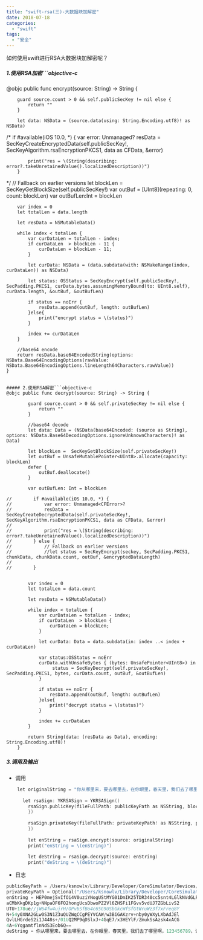 ```yaml
---
title: "swift-rsa(三)-大数据块加解密"
date: 2018-07-18
categories:
  - "swift"
tags:
  - "安全"
---
```

<!--more-->

如何使用swift进行RSA大数据块加解密呢？


##### 1.使用RSA加密```objective-c
 @objc public func encrypt(source: String) -> String {
        
        guard source.count > 0 && self.publicSecKey != nil else {
            return ""
        }
        
        let data: NSData = (source.data(using: String.Encoding.utf8)! as NSData)
        
 /*       if #available(iOS 10.0, *) {
            var error: Unmanaged<CFError>?
            resData =  SecKeyCreateEncryptedData(self.publicSecKey!, SecKeyAlgorithm.rsaEncryptionPKCS1, data as CFData, &error)

            print("res = \(String(describing: error?.takeUnretainedValue().localizedDescription))")
        }
*/
        // Fallback on earlier versions
        let blockLen =  SecKeyGetBlockSize(self.publicSecKey!)
        var outBuf = [UInt8](repeating: 0, count: blockLen)
        var outBufLen:Int = blockLen
        
        var index = 0
        let totalLen = data.length
        
        let resData = NSMutableData()
        
        while index < totalLen {
            var curDataLen = totalLen - index;
            if curDataLen  > blockLen - 11 {
                curDataLen = blockLen - 11;
            }
            
            let curData: NSData = (data.subdata(with: NSMakeRange(index, curDataLen)) as NSData)
            
            let status: OSStatus = SecKeyEncrypt(self.publicSecKey!, SecPadding.PKCS1, curData.bytes.assumingMemoryBound(to: UInt8.self), curData.length, &outBuf, &outBufLen)
            
            if status == noErr {
                resData.append(outBuf, length: outBufLen)
            }else{
                print("encrypt status = \(status)")
            }
            
            index += curDataLen
        }
        
        //base64 encode
        return resData.base64EncodedString(options: NSData.Base64EncodingOptions(rawValue: NSData.Base64EncodingOptions.lineLength64Characters.rawValue))
    }

```

##### 2.使用RSA解密```objective-c
@objc public func decrypt(source: String) -> String {
        
        guard source.count > 0 && self.privateSecKey != nil else {
            return ""
        }
        
        //base64 decode
        let data: Data = (NSData(base64Encoded: (source as String), options: NSData.Base64DecodingOptions.ignoreUnknownCharacters)! as Data)
        
        let blockLen =  SecKeyGetBlockSize(self.privateSecKey!)
        let outBuf = UnsafeMutablePointer<UInt8>.allocate(capacity: blockLen)
        defer {
            outBuf.deallocate()
        }
        
        var outBufLen: Int = blockLen
        
//        if #available(iOS 10.0, *) {
//            var error: Unmanaged<CFError>?
//            resData =  SecKeyCreateDecryptedData(self.privateSecKey!, SecKeyAlgorithm.rsaEncryptionPKCS1, data as CFData, &error)
//
//            print("res = \(String(describing: error?.takeUnretainedValue().localizedDescription))")
//        } else {
//            // Fallback on earlier versions
//            //let status = SecKeyEncrypt(seckey, SecPadding.PKCS1, chunkData, chunkData.count, outBuf, &encryptedDataLength)
//
//        }
        

        var index = 0
        let totalLen = data.count
        
        let resData = NSMutableData()
        
        while index < totalLen {
            var curDataLen = totalLen - index;
            if curDataLen  > blockLen {
                curDataLen = blockLen;
            }
            
            let curData: Data = data.subdata(in: index ..< index + curDataLen)
            
            var status:OSStatus = noErr
            curData.withUnsafeBytes { (bytes: UnsafePointer<UInt8>) in
                 status = SecKeyDecrypt(self.privateSecKey!, SecPadding.PKCS1, bytes, curData.count, outBuf, &outBufLen)
            }
            
            if status == noErr {
                resData.append(outBuf, length: outBufLen)
            }else{
                print("decrypt status = \(status)")
            }
            
            index += curDataLen
        }

        return String(data: (resData as Data), encoding: String.Encoding.utf8)!
    }

```

##### 3.调用及输出
* 调用

```objective-c
	let originalString = "你从哪里来，要去哪里去，在你眼里，春天里，我们去了哪里啊，123456789，说不说都不知道，黄河之水天上来，奔流到海不复回。高堂明镜悲白发，朝如青丝，ksnowlv"
 
      let rsaSign: YKRSASign = YKRSASign()
        rsaSign.publicKey(fileFullPath: publicKeyPath as NSString, block: {(_ error: NSError?, _ secKey:SecKey?) in
        })
        
        rsaSign.privateKey(fileFullPath: privateKeyPath! as NSString, password: "", block: {(_ error: NSError?, _ secKey:SecKey?) in
        })
        
        let enString = rsaSign.encrypt(source: originalString)
        print("enString = \(enString)")
        
        let deString = rsaSign.decrypt(source: enString)
        print("deString = \(deString)")
```

* 日志

```objective-c
publicKeyPath = /Users/ksnowlv/Library/Developer/CoreSimulator/Devices/77E5D278-4788-499F-9B82-76BE66DA4676/data/Containers/Bundle/Application/2BD97FF3-B55D-4556-8232-888D0D858AD2/YKBaseSwiftFramework.app/public_key.der
privateKeyPath = Optional("/Users/ksnowlv/Library/Developer/CoreSimulator/Devices/77E5D278-4788-499F-9B82-76BE66DA4676/data/Containers/Bundle/Application/2BD97FF3-B55D-4556-8232-888D0D858AD2/YKBaseSwiftFramework.app/private_key.p12")
enString = HEP0mejSvIfOi4V0uziYNogUStMYG01DmIK25TDR340cc5snt4LGlkNVdGLRb0hP
aCMbKkgDKp1g+NNpaOF6FO2hongUcsDbwoPZ2Vl6ZHSFi1FGvv5vdUJ7ZGbLivS2
UTU+178ue//jW64fw4ujrH/OPvbSfBo4c65G9USbGkcWfSfGtWruWz3f7xFreq8Y
N+54y0XNA2GLw0S3N1Z3uQUZWqCCgPEYVCAW/w3BiGAKzrv+nby0yWXyLXbAdJEl
QvlLHGrdeS2i1J448s+/01UQ2MP9qDSlxJ+4GqE7/x3HEYlF/ZmukSsAzsk4xACG
4A+6YqgamtflnNdS3Eob6Q==
deString = 你从哪里来，要去哪里去，在你眼里，春天里，我们去了哪里啊，123456789，说不说都不知道，黄河之水天上来，奔流到海不复回。高堂明镜悲白发，朝如青丝，ksnowlv
```